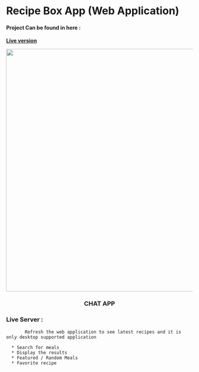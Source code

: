 # Recipe Box App (Web Application)



#### Project Can be found in here :
 **[Live version](https://recipe-box-4815d.web.app)**

<p align="center">
	
<img src="https://user-images.githubusercontent.com/57604500/121777279-88c15480-cb91-11eb-816b-d506091e7bed.png" width=656>
<br />
<h3 align="center">CHAT APP</h3>
</p>


### Live Server :

```
       Refresh the web application to see latest recipes and it is only desktop supported application
```

```
  * Search for meals 
  * Display the results
  * Featured / Random Meals
  * Favorite recipe 
  




```
